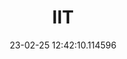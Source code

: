 ---
date: 23-02-25 12:42:10.114596
excerpt: FONDAZIONE ISTITUTO ITALIANO DI TECNOLOGIA
header:
  teaser: assets/images/logos/partners_logos/teaser_pngs/IIT_Logo.png
order: 11
sidebar:
- image: assets/images/logos/partners_logos/pngs/IIT_Logo.png
  image_alt: logo
  text: TBC
  title: Role
title: IIT
---